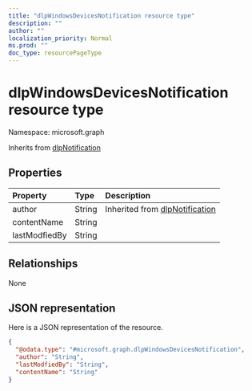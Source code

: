 ```yaml
---
title: "dlpWindowsDevicesNotification resource type"
description: ""
author: ""
localization_priority: Normal
ms.prod: ""
doc_type: resourcePageType
---
```


# dlpWindowsDevicesNotification resource type


Namespace: microsoft.graph




Inherits from [dlpNotification](../resources/dlpnotification.md)

## Properties
|Property|Type|Description|
|:---|:---|:---|
|author|String| Inherited from [dlpNotification](../resources/dlpnotification.md)|
|contentName|String||
|lastModfiedBy|String||

## Relationships
None

## JSON representation
Here is a JSON representation of the resource.
<!-- {
  "blockType": "resource",
  "@odata.type": "microsoft.graph.dlpWindowsDevicesNotification"
}
-->
``` json
{
  "@odata.type": "#microsoft.graph.dlpWindowsDevicesNotification",
  "author": "String",
  "lastModfiedBy": "String",
  "contentName": "String"
}
```

